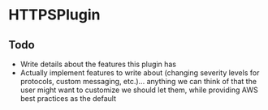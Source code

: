 # HTTPSPlugin

## Todo
* Write details about the features this plugin has
* Actually implement features to write about (changing severity levels for 
protocols, custom messaging, etc.)... anything we can think of that the user
might want to customize we should let them, while providing AWS best practices
as the default
